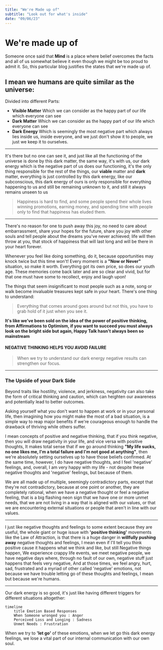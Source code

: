 ```yaml
---
title: "We're Made up of"
subtitle: "Look out for what's inside"
date: "09/06/23"
---
```


# We're made up of

Someone once said that **Mind** is a place where belief overcomes the facts and all of us somewhat believe it even though we might be too proud to admit it. So, this particular blog justifies the states that we're made up of.


## I mean we humans are quite similar as the universe:

Divided into different Parts:
* **Visible Matter**
Which we can consider as the happy part of our life which everyone can see
* **Dark Matter**
Which we can consider as the happy part of our life which everyone can see
* **Dark Energy**
Which is seemingly the most negative part which always lies inside us, inside everyone, and we just don't show it to people, we just we keep it to ourselves.
---

It's there but no one can see it, and just like all the functioning of the universe is done by this dark matter, the same way, it's with us, our dark energy which is the negative part of us does our functioning, it's the only thing responsible for the rest of the things, our **viable** matter and **dark** matter, everything is just controlled by this dark energy, like our subconscious, this dark energy of ours is only responsible for everything happening to us and still be remaining unknown to it, and still it always remains unseen to us  
>Happiness is hard to find, and some people spend their whole lives winning promotions, earning money, and spending time with people only to find that happiness has eluded them.

---

There's no reason for one to push away this joy, no need to care about embarrassment, share your hopes for the future, share you joy with other souls and tell people about the dreams you've never achieved; life will then throw at you, that stock of happiness that will last long and will be there in your heart forever. 

Whenever you feel like doing something, do it, because opportunities may knock twice but this time won't! Every moment is a **"Now or Never"** situation, so make it worth. Everything got its own price, so does our youth age. These memories come back later and are so clear and vivid, but for that one must have some to recollect, enjoy and laugh upon! 

The things that seem insignificant to most people such as a note, song or walk become invaluable treasures kept safe in your heart. There's one thing to understand:

>Everything that comes around goes around but not this, you have to grab hold of it just when you see it.

**It's like we’ve been sold on the idea of the power of positive thinking, from Affirmations to Optimism, if you want to succeed you must always look on the bright side but again, Happy Talk hasn't always been so mainstream**


#### NEGATIVE THINKING HELPS YOU AVOID FAILURE

>When we try to understand our dark energy negative results can strengthen our focus. 
---
### The Upside of your Dark Side
Beyond traits like hostility, violence, and jerkiness, negativity can also take the form of critical thinking and caution, which can heighten our awareness and potentially lead to better outcomes.

Asking yourself what you don't want to happen at work or in your personal life, then imagining how you might make the most of a bad situation, is a simple way to reap major benefits if we're courageous enough to handle the drawback of thriving while others suffer.

I mean concepts of positive and negative thinking, that if you think negative, then you will draw negativity in your life, and vice versa with positive thoughts, It makes total sense that if we go around thinking **"My life sucks, no one likes me, I'm a total failure and I'm not good at anything"**, then we're absolutely setting ourselves up to have those beliefs confirmed. At the same time, however, I do have negative thoughts, and I feel 'negative' feelings, and, overall, I am very happy with my life - not despite these negative thoughts and 'negative' feelings, but because of them.

We are all made up of multiple, seemingly contradictory parts, except that they're not contradictory, because at one point or another, they are completely rational, when we have a negative thought or feel a negative feeling, that is a big flashing neon sign that we have one or more unmet needs, that we are not living in a way that is aligned with our values, or that we are encountering external situations or people that aren't in line with our values.

---
I just like negative thoughts and feelings to some extent because they are useful, the whole giant or huge issue with **'positive thinking'** movements like the Law of Attraction, is that there is a huge danger in **willfully pushing away** negative thoughts and feelings, I mean even if I'll tell you think positive cause it happens what we think and like, but still Negative things happen, We experience crappy life events, we meet negative people, we have negative days where, through no fault of our own, negative stuff just happens that feels very negative, And at those times, we feel angry, hurt, sad, frustrated and a myriad of other called 'negative' emotions, not because we have trouble letting go of these thoughts and feelings, I mean but because we're humans.

---
Our dark energy is so good, it's just like having different triggers for different situations altogether: 

```mermaid
timeline
    title Emotion Based Responses
    When Someone wronged you : Anger
    Perceived Loss and Longing : Sadness 
    Unmet Needs : Frustration
```


When we try to **'let go'** of these emotions, when we let go this dark energy feelings, we lose a vital part of our internal communication with our own soul.